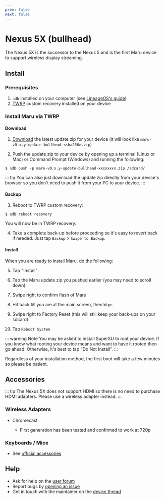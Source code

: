 ```yaml
---
prev: false
next: false
---
```


# Nexus 5X (bullhead)

The Nexus 5X is the successor to the Nexus 5 and is the first Maru device to support wireless display streaming.

## Install

### Prerequisites

1. `adb` installed on your computer (see [LineageOS's guide](https://wiki.lineageos.org/adb_fastboot_guide.html))
2. [TWRP](../user/twrp.md) custom recovery installed on your device

### Install Maru via TWRP

#### Download

1. [Download](https://maruos.com/downloads/) the latest update zip for your device (it will look like `maru-v0.x.y-update-bullhead-<sha256>.zip`)

2. Push the update zip to your device by opening up a terminal (Linux or Mac) or Command Prompt (Windows) and running the following:

```
$ adb push -p maru-v0.x.y-update-bullhead-xxxxxxxx.zip /sdcard/
```

::: tip
You can also just download the update zip directly from your device's browser so
you don't need to push it from your PC to your device.
:::

#### Backup

3. Reboot to TWRP custom recovery:

```
$ adb reboot recovery
```

You will now be in TWRP recovery.

4. Take a complete back-up before proceeding so it's easy to revert back
   if needed. Just tap `Backup` > `Swipe to Backup`.

#### Install

When you are ready to install Maru, do the following:

5. Tap "Install"

6. Tap the Maru update zip you pushed earlier (you may need to scroll down)

7. Swipe right to confirm flash of Maru

8. Hit back till you are at the main screen, then `Wipe`

9. Swipe right to Factory Reset (this will still keep your back-ups on your sdcard)

10. Tap `Reboot System`

::: warning Note
You may be asked to install SuperSU to root your device. If you know what
rooting your device means and want to have it rooted then go ahead. Otherwise,
it's best to tap "Do Not Install".
:::

Regardless of your installation method, the first boot will take a few minutes so please be patient.

## Accessories

::: tip
The Nexus 5X does not support HDMI so there is no need to purchase HDMI adapters.
Please use a wireless adapter instead.
:::

### Wireless Adapters

* Chromecast <Badge text="Requires Google Apps" type="warn"/>
  * First generation has been tested and confirmed to work at 720p

### Keyboards / Mice

* See [official accessories](https://maruos.com/accessories/)

## Help

* Ask for help on the [user forum](https://groups.google.com/forum/#!forum/maru-os)
* Report bugs by [opening an issue](https://github.com/maruos/maruos/issues)
* Get in touch with the maintainer on the [device thread](https://groups.google.com/forum/#!topic/maru-os-dev/U9EpPQ0SFb0)
